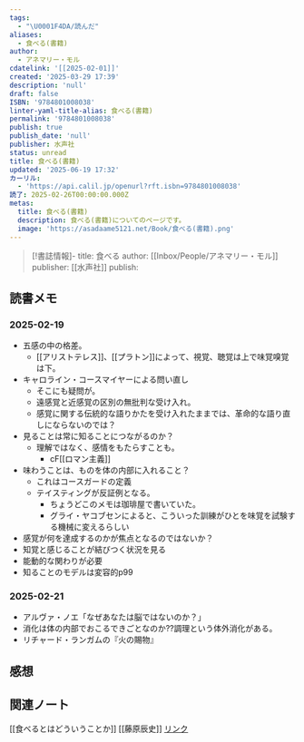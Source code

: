```yaml
---
tags:
  - "\U0001F4DA/読んだ"
aliases:
  - 食べる(書籍)
author:
  - アネマリー・モル
cdatelink: '[[2025-02-01]]'
created: '2025-03-29 17:39'
description: 'null'
draft: false
ISBN: '9784801008038'
linter-yaml-title-alias: 食べる(書籍)
permalink: '9784801008038'
publish: true
publish_date: 'null'
publisher: 水声社
status: unread
title: 食べる(書籍)
updated: '2025-06-19 17:32'
カーリル:
  - 'https://api.calil.jp/openurl?rft.isbn=9784801008038'
読了: 2025-02-26T00:00:00.000Z
metas:
  title: 食べる(書籍)
  description: 食べる(書籍)についてのページです。
  image: 'https://asadaame5121.net/Book/食べる(書籍).png'
---
```

>[!書誌情報]-
>title: 食べる
>author: [[Inbox/People/アネマリー・モル]]
>publisher: [[水声社]]
>publish: 




## 読書メモ
### 2025-02-19
- 五感の中の格差。
	- [[アリストテレス]]、[[プラトン]]によって、視覚、聴覚は上で味覚嗅覚は下。
- キャロライン・コースマイヤーによる問い直し
	- そこにも疑問が。
	- 遠感覚と近感覚の区別の無批判な受け入れ。
	- 感覚に関する伝統的な語りかたを受け入れたままでは、革命的な語り直しにならないのでは？
- 見ることは常に知ることにつながるのか？
	- 理解ではなく、感情をもたらすことも。
		- cF[[ロマン主義]]
- 味わうことは、ものを体の内部に入れること？
	- これはコースガードの定義
	- テイスティングが反証例となる。
		- ちょうどこのメモは珈琲屋で書いていた。
		- グライ・ヤコブセンによると、こういった訓練がひとを味覚を試験する機械に変えるらしい
- 感覚が何を達成するのかが焦点となるのではないか？
- 知覚と感じることが結びつく状況を見る
- 能動的な関わりが必要
- 知ることのモデルは変容的p99
### 2025-02-21
- アルヴァ・ノエ「なぜあなたは脳ではないのか？」
- 消化は体の内部でおこるできごとなのか??調理という体外消化がある。
- リチャード・ランガムの『火の賜物』
## 感想
## 関連ノート
[[食べるとはどういうことか]]
[[藤原辰史]]
<a href="https://asadaame5121.net/9784801008038" class="u-url">リンク</a>
